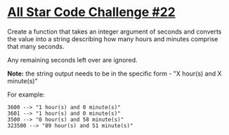 # [All Star Code Challenge #22](https://www.codewars.com/kata/all-star-code-challenge-number-22 "https://www.codewars.com/kata/5865cff66b5699883f0001aa")

Create a function that takes an integer argument of seconds and converts the value into a string describing how many hours and minutes comprise that many seconds.

Any remaining seconds left over are ignored.

**Note:** the string output needs to be in the specific form - "X hour(s) and X minute(s)"

For example:

```
3600 --> "1 hour(s) and 0 minute(s)"
3601 --> "1 hour(s) and 0 minute(s)"
3500 --> "0 hour(s) and 58 minute(s)"
323500 --> "89 hour(s) and 51 minute(s)"
```